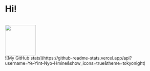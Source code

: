 # Hi!
<br>
<img src="https://i.giphy.com/media/LMt9638dO8dftAjtco/200.webp" width="100">
<br>
![My GitHub stats](https://github-readme-stats.vercel.app/api?username=Ye-Yint-Nyo-Hmine&show_icons=true&theme=tokyonight)
